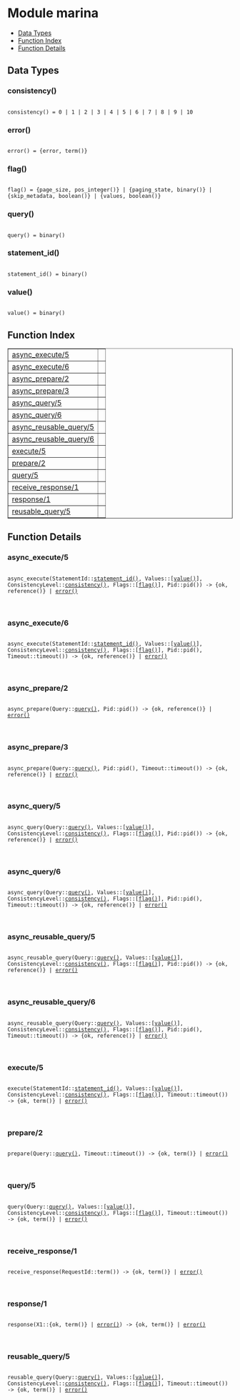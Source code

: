 

# Module marina #
* [Data Types](#types)
* [Function Index](#index)
* [Function Details](#functions)

<a name="types"></a>

## Data Types ##




### <a name="type-consistency">consistency()</a> ###


<pre><code>
consistency() = 0 | 1 | 2 | 3 | 4 | 5 | 6 | 7 | 8 | 9 | 10
</code></pre>




### <a name="type-error">error()</a> ###


<pre><code>
error() = {error, term()}
</code></pre>




### <a name="type-flag">flag()</a> ###


<pre><code>
flag() = {page_size, pos_integer()} | {paging_state, binary()} | {skip_metadata, boolean()} | {values, boolean()}
</code></pre>




### <a name="type-query">query()</a> ###


<pre><code>
query() = binary()
</code></pre>




### <a name="type-statement_id">statement_id()</a> ###


<pre><code>
statement_id() = binary()
</code></pre>




### <a name="type-value">value()</a> ###


<pre><code>
value() = binary()
</code></pre>

<a name="index"></a>

## Function Index ##


<table width="100%" border="1" cellspacing="0" cellpadding="2" summary="function index"><tr><td valign="top"><a href="#async_execute-5">async_execute/5</a></td><td></td></tr><tr><td valign="top"><a href="#async_execute-6">async_execute/6</a></td><td></td></tr><tr><td valign="top"><a href="#async_prepare-2">async_prepare/2</a></td><td></td></tr><tr><td valign="top"><a href="#async_prepare-3">async_prepare/3</a></td><td></td></tr><tr><td valign="top"><a href="#async_query-5">async_query/5</a></td><td></td></tr><tr><td valign="top"><a href="#async_query-6">async_query/6</a></td><td></td></tr><tr><td valign="top"><a href="#async_reusable_query-5">async_reusable_query/5</a></td><td></td></tr><tr><td valign="top"><a href="#async_reusable_query-6">async_reusable_query/6</a></td><td></td></tr><tr><td valign="top"><a href="#execute-5">execute/5</a></td><td></td></tr><tr><td valign="top"><a href="#prepare-2">prepare/2</a></td><td></td></tr><tr><td valign="top"><a href="#query-5">query/5</a></td><td></td></tr><tr><td valign="top"><a href="#receive_response-1">receive_response/1</a></td><td></td></tr><tr><td valign="top"><a href="#response-1">response/1</a></td><td></td></tr><tr><td valign="top"><a href="#reusable_query-5">reusable_query/5</a></td><td></td></tr></table>


<a name="functions"></a>

## Function Details ##

<a name="async_execute-5"></a>

### async_execute/5 ###

<pre><code>
async_execute(StatementId::<a href="#type-statement_id">statement_id()</a>, Values::[<a href="#type-value">value()</a>], ConsistencyLevel::<a href="#type-consistency">consistency()</a>, Flags::[<a href="#type-flag">flag()</a>], Pid::pid()) -&gt; {ok, reference()} | <a href="#type-error">error()</a>
</code></pre>
<br />

<a name="async_execute-6"></a>

### async_execute/6 ###

<pre><code>
async_execute(StatementId::<a href="#type-statement_id">statement_id()</a>, Values::[<a href="#type-value">value()</a>], ConsistencyLevel::<a href="#type-consistency">consistency()</a>, Flags::[<a href="#type-flag">flag()</a>], Pid::pid(), Timeout::timeout()) -&gt; {ok, reference()} | <a href="#type-error">error()</a>
</code></pre>
<br />

<a name="async_prepare-2"></a>

### async_prepare/2 ###

<pre><code>
async_prepare(Query::<a href="#type-query">query()</a>, Pid::pid()) -&gt; {ok, reference()} | <a href="#type-error">error()</a>
</code></pre>
<br />

<a name="async_prepare-3"></a>

### async_prepare/3 ###

<pre><code>
async_prepare(Query::<a href="#type-query">query()</a>, Pid::pid(), Timeout::timeout()) -&gt; {ok, reference()} | <a href="#type-error">error()</a>
</code></pre>
<br />

<a name="async_query-5"></a>

### async_query/5 ###

<pre><code>
async_query(Query::<a href="#type-query">query()</a>, Values::[<a href="#type-value">value()</a>], ConsistencyLevel::<a href="#type-consistency">consistency()</a>, Flags::[<a href="#type-flag">flag()</a>], Pid::pid()) -&gt; {ok, reference()} | <a href="#type-error">error()</a>
</code></pre>
<br />

<a name="async_query-6"></a>

### async_query/6 ###

<pre><code>
async_query(Query::<a href="#type-query">query()</a>, Values::[<a href="#type-value">value()</a>], ConsistencyLevel::<a href="#type-consistency">consistency()</a>, Flags::[<a href="#type-flag">flag()</a>], Pid::pid(), Timeout::timeout()) -&gt; {ok, reference()} | <a href="#type-error">error()</a>
</code></pre>
<br />

<a name="async_reusable_query-5"></a>

### async_reusable_query/5 ###

<pre><code>
async_reusable_query(Query::<a href="#type-query">query()</a>, Values::[<a href="#type-value">value()</a>], ConsistencyLevel::<a href="#type-consistency">consistency()</a>, Flags::[<a href="#type-flag">flag()</a>], Pid::pid()) -&gt; {ok, reference()} | <a href="#type-error">error()</a>
</code></pre>
<br />

<a name="async_reusable_query-6"></a>

### async_reusable_query/6 ###

<pre><code>
async_reusable_query(Query::<a href="#type-query">query()</a>, Values::[<a href="#type-value">value()</a>], ConsistencyLevel::<a href="#type-consistency">consistency()</a>, Flags::[<a href="#type-flag">flag()</a>], Pid::pid(), Timeout::timeout()) -&gt; {ok, reference()} | <a href="#type-error">error()</a>
</code></pre>
<br />

<a name="execute-5"></a>

### execute/5 ###

<pre><code>
execute(StatementId::<a href="#type-statement_id">statement_id()</a>, Values::[<a href="#type-value">value()</a>], ConsistencyLevel::<a href="#type-consistency">consistency()</a>, Flags::[<a href="#type-flag">flag()</a>], Timeout::timeout()) -&gt; {ok, term()} | <a href="#type-error">error()</a>
</code></pre>
<br />

<a name="prepare-2"></a>

### prepare/2 ###

<pre><code>
prepare(Query::<a href="#type-query">query()</a>, Timeout::timeout()) -&gt; {ok, term()} | <a href="#type-error">error()</a>
</code></pre>
<br />

<a name="query-5"></a>

### query/5 ###

<pre><code>
query(Query::<a href="#type-query">query()</a>, Values::[<a href="#type-value">value()</a>], ConsistencyLevel::<a href="#type-consistency">consistency()</a>, Flags::[<a href="#type-flag">flag()</a>], Timeout::timeout()) -&gt; {ok, term()} | <a href="#type-error">error()</a>
</code></pre>
<br />

<a name="receive_response-1"></a>

### receive_response/1 ###

<pre><code>
receive_response(RequestId::term()) -&gt; {ok, term()} | <a href="#type-error">error()</a>
</code></pre>
<br />

<a name="response-1"></a>

### response/1 ###

<pre><code>
response(X1::{ok, term()} | <a href="#type-error">error()</a>) -&gt; {ok, term()} | <a href="#type-error">error()</a>
</code></pre>
<br />

<a name="reusable_query-5"></a>

### reusable_query/5 ###

<pre><code>
reusable_query(Query::<a href="#type-query">query()</a>, Values::[<a href="#type-value">value()</a>], ConsistencyLevel::<a href="#type-consistency">consistency()</a>, Flags::[<a href="#type-flag">flag()</a>], Timeout::timeout()) -&gt; {ok, term()} | <a href="#type-error">error()</a>
</code></pre>
<br />

